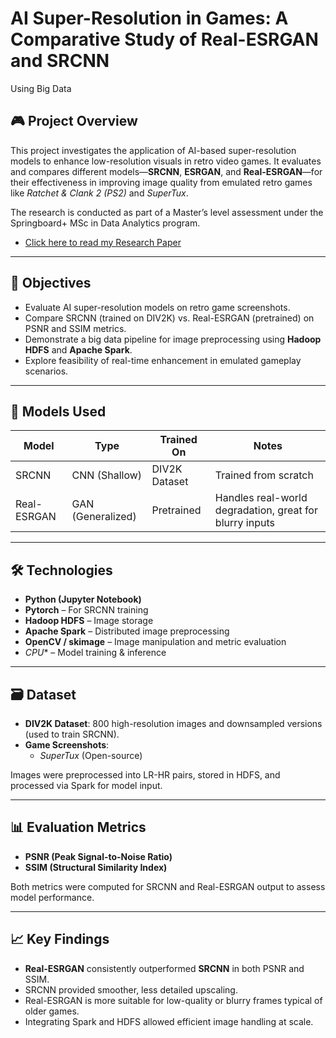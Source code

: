 # AI Super-Resolution in Games: A Comparative Study of Real-ESRGAN and SRCNN 
Using Big Data

## 🎮 Project Overview

This project investigates the application of AI-based super-resolution models to enhance low-resolution visuals in retro video games. It evaluates and compares different models—**SRCNN**, **ESRGAN**, and **Real-ESRGAN**—for their effectiveness in improving image quality from emulated retro games like *Ratchet & Clank 2 (PS2)* and *SuperTux*.

The research is conducted as part of a Master’s level assessment under the Springboard+ MSc in Data Analytics program.

- [Click here to read my Research Paper](https://github.com/federicoariton/AI-Super-Resolution-in-Games/blob/main/Federico_Ariton_sba22090_Lvl9_CA1_Research_paper.pdf)

---

## 🧪 Objectives

- Evaluate AI super-resolution models on retro game screenshots.
- Compare SRCNN (trained on DIV2K) vs. Real-ESRGAN (pretrained) on PSNR and SSIM metrics.
- Demonstrate a big data pipeline for image preprocessing using **Hadoop HDFS** and **Apache Spark**.
- Explore feasibility of real-time enhancement in emulated gameplay scenarios.

---

## 🧠 Models Used

| Model        | Type         | Trained On | Notes |
|--------------|--------------|------------|-------|
| SRCNN        | CNN (Shallow) | DIV2K Dataset | Trained from scratch |
| Real-ESRGAN  | GAN (Generalized) | Pretrained | Handles real-world degradation, great for blurry inputs |

---

## 🛠️ Technologies

- **Python (Jupyter Notebook)**
- **Pytorch** – For SRCNN training
- **Hadoop HDFS** – Image storage
- **Apache Spark** – Distributed image preprocessing
- **OpenCV / skimage** – Image manipulation and metric evaluation
- *CPU** – Model training & inference

---

## 🗃️ Dataset

- **DIV2K Dataset**: 800 high-resolution images and downsampled versions (used to train SRCNN).
- **Game Screenshots**: 
  - *SuperTux* (Open-source)

Images were preprocessed into LR-HR pairs, stored in HDFS, and processed via Spark for model input.

---

## 📊 Evaluation Metrics

- **PSNR (Peak Signal-to-Noise Ratio)**
- **SSIM (Structural Similarity Index)**

Both metrics were computed for SRCNN and Real-ESRGAN output to assess model performance.

---

## 📈 Key Findings

- **Real-ESRGAN** consistently outperformed **SRCNN** in both PSNR and SSIM.
- SRCNN provided smoother, less detailed upscaling.
- Real-ESRGAN is more suitable for low-quality or blurry frames typical of older games.
- Integrating Spark and HDFS allowed efficient image handling at scale.


